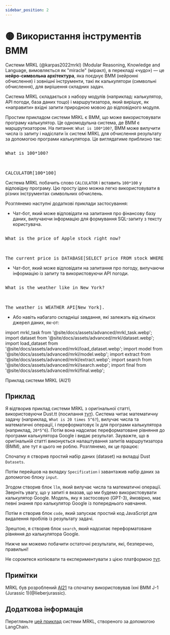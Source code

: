 ```yaml
---
sidebar_position: 2
---
```


# 🟡 Використання інструментів ВММ

Системи MRKL (@karpas2022mrkl) (Modular Reasoning, Knowledge and Language, вимовляється як "miracle" (міракл), в перекладі «чудо») — це **нейро-символьна архітектура**, яка поєднує ВММ (нейронні обчислення) і зовнішні інструменти, такі як калькулятори (символьні обчислення), для вирішення складних задач.

Система MRKL складається з набору модулів (наприклад: калькулятор, API погоди, база даних тощо) і маршрутизатора, який вирішує, як «направити» вхідні запити природною мовою до відповідного модуля.

Простим прикладом системи MRKL є ВММ, що може використовувати програму калькулятор. Це одномодульна система, де ВММ є маршрутизатором. На питання: `What is 100*100?`, ВММ може вилучити числа із запиту і надіслати їх системі MRKL для обчислення результату за допомогою програми калькулятора. Це виглядатиме приблизно так:

<pre>
<p>What is 100*100?</p>

<span className="bluegreen-highlight">CALCULATOR[100*100]</span>
</pre>

Система MRKL побачить слово `CALCULATOR` і вставить `100*100` у відповідну програму. Цю просту ідею можна легко використовувати в різних інструментах символьних обчислень.

Розглянемо наступні додаткові приклади застосування:

- Чат-бот, який може відповідати на запитання про фінансову базу даних, вилучаючи інформацію для формування SQL-запиту з тексту користувача.

<pre>
<p>What is the price of Apple stock right now?</p>

<span className="bluegreen-highlight">The current price is DATABASE[SELECT price FROM stock WHERE company = "Apple" AND time = "now"].</span>
</pre>

- Чат-бот, який може відповідати на запитання про погоду, вилучаючи інформацію із запиту та використовуючи API погоди.

<pre>
<p>What is the weather like in New York?</p>

<span className="bluegreen-highlight">The weather is WEATHER_API[New York].</span>
</pre>

- Або навіть набагато складніші завдання, які залежать від кількох джерел даних, як-от:


import mrkl_task from '@site/docs/assets/advanced/mrkl_task.webp';
import dataset from '@site/docs/assets/advanced/mrkl/dataset.webp';
import load_dataset from '@site/docs/assets/advanced/mrkl/load_dataset.webp';
import model from '@site/docs/assets/advanced/mrkl/model.webp';
import extract from '@site/docs/assets/advanced/mrkl/extract.webp';
import search from '@site/docs/assets/advanced/mrkl/search.webp';
import final from '@site/docs/assets/advanced/mrkl/final.webp';

<div style={{textAlign: 'center'}}>
  <LazyLoadImage src={mrkl_task} style={{width: "500px"}} />
</div>

<div style={{textAlign: 'center'}}>
Приклад системи MRKL (AI21)
</div>

## Приклад

Я відтворив приклад системи MRKL з оригінальної статті, використовуючи Dust.tt (посилання [тут](https://dust.tt/w/ddebdfcdde/a/98bdd65cb7)). Система читає математичну задачу (наприклад, `What is 20 times 5^6?`), вилучає числа та математичні операції, і переформатовує їх для програми калькулятора (наприклад, `20*5^6`). Потім вона надсилає переформатоване рівняння до програми калькулятора Google і видає результат. Зауважте, що в оригінальній статті виконується налаштування запитів маршрутизатора (ВММ), але тут я цього не роблю. Розглянемо, як це працює:

Спочатку я створив простий набір даних (dataset) на вкладці Dust `Datasets`.

<div style={{textAlign: 'center'}}>
  <LazyLoadImage src={dataset} style={{width: "750px"}} />
</div>

Потім перейшов на вкладку `Specification` і завантажив набір даних за допомогою блоку `input`.

<div style={{textAlign: 'center'}}>
  <LazyLoadImage src={load_dataset} style={{width: "750px"}} />
</div>

Згодом створив блок `llm`, який вилучає числа та математичні операції. Зверніть увагу, що у запиті я вказав, що ми будемо використовувати калькулятор Google. Модель, яку я застосовую (GPT-3), ймовірно, має певні знання про калькулятор Google із попереднього навчання.

<div style={{textAlign: 'center'}}>
  <LazyLoadImage src={model} style={{width: "750px"}} />
</div>

Потім я створив блок `code`, який запускає простий код JavaScript для видалення пробілів із результату задачі.

<div style={{textAlign: 'center'}}>
  <LazyLoadImage src={extract} style={{width: "750px"}} />
</div>

Зрештою, я створив блок `search`, який надсилає переформатоване рівняння до калькулятора Google.

<div style={{textAlign: 'center'}}>
  <LazyLoadImage src={search} style={{width: "750px"}} />
</div>

Нижче ми можемо побачити остаточні результати, які, безперечно, правильні!

<div style={{textAlign: 'center'}}>
  <LazyLoadImage src={final} style={{width: "750px"}} />
</div>

Не соромтеся копіювати та експериментувати з цією платформою [тут](https://dust.tt/w/ddebdfcdde/a/98bdd65cb7).

## Примітки
MRKL був розроблений [AI21](https://www.ai21.com/) та спочатку використовував їхні ВММ J-1 (Jurassic 1)(@lieberjurassic).

## Додаткова інформація

Перегляньте [цей приклад](https://python.langchain.com/docs/modules/agents/how_to/mrkl) системи MRKL, створеного за допомогою LangChain.
